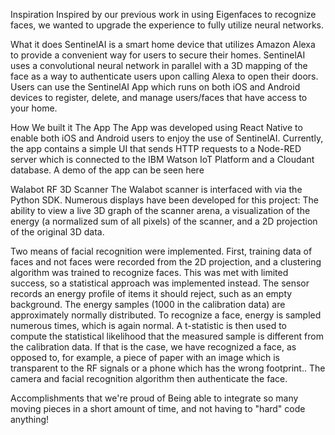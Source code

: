 Inspiration
Inspired by our previous work in using Eigenfaces to recognize faces, we wanted to upgrade the experience to fully utilize neural networks.

What it does
SentinelAI is a smart home device that utilizes Amazon Alexa to provide a convenient way for users to secure their homes. SentinelAI uses a convolutional neural network in parallel with a 3D mapping of the face as a way to authenticate users upon calling Alexa to open their doors. Users can use the SentinelAI App which runs on both iOS and Android devices to register, delete, and manage users/faces that have access to your home.

How We built it
The App
The App was developed using React Native to enable both iOS and Android users to enjoy the use of SentinelAI. Currently, the app contains a simple UI that sends HTTP requests to a Node-RED server which is connected to the IBM Watson IoT Platform and a Cloudant database. A demo of the app can be seen here

Walabot RF 3D Scanner
The Walabot scanner is interfaced with via the Python SDK. Numerous displays have been developed for this project: The ability to view a live 3D graph of the scanner arena, a visualization of the energy (a normalized sum of all pixels) of the scanner, and a 2D projection of the original 3D data.

Two means of facial recognition were implemented. First, training data of faces and not faces were recorded from the 2D projection, and a clustering algorithm was trained to recognize faces. This was met with limited success, so a statistical approach was implemented instead. The sensor records an energy profile of items it should reject, such as an empty background. The energy samples (1000 in the calibration data) are approximately normally distributed. To recognize a face, energy is sampled numerous times, which is again normal. A t-statistic is then used to compute the statistical likelihood that the measured sample is different from the calibration data. If that is the case, we have recognized a face, as opposed to, for example, a piece of paper with an image which is transparent to the RF signals or a phone which has the wrong footprint.. The camera and facial recognition algorithm then authenticate the face.

Accomplishments that we're proud of
Being able to integrate so many moving pieces in a short amount of time, and not having to "hard" code anything!

